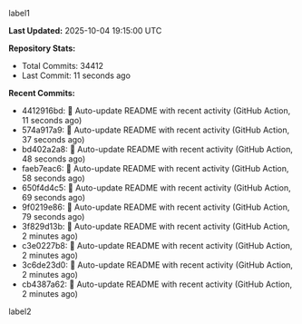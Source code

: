 
label1 
<!-- ACTIVITY_START -->
**Last Updated:** 2025-10-04 19:15:00 UTC

**Repository Stats:**
- Total Commits: 34412
- Last Commit: 11 seconds ago

**Recent Commits:**
- 4412916bd: 🤖 Auto-update README with recent activity (GitHub Action, 11 seconds ago)
- 574a917a9: 🤖 Auto-update README with recent activity (GitHub Action, 37 seconds ago)
- bd402a2a8: 🤖 Auto-update README with recent activity (GitHub Action, 48 seconds ago)
- faeb7eac6: 🤖 Auto-update README with recent activity (GitHub Action, 58 seconds ago)
- 650f4d4c5: 🤖 Auto-update README with recent activity (GitHub Action, 69 seconds ago)
- 9f0219e86: 🤖 Auto-update README with recent activity (GitHub Action, 79 seconds ago)
- 3f829d13b: 🤖 Auto-update README with recent activity (GitHub Action, 2 minutes ago)
- c3e0227b8: 🤖 Auto-update README with recent activity (GitHub Action, 2 minutes ago)
- 3c6de23d0: 🤖 Auto-update README with recent activity (GitHub Action, 2 minutes ago)
- cb4387a62: 🤖 Auto-update README with recent activity (GitHub Action, 2 minutes ago)
<!-- ACTIVITY_END -->

label2
